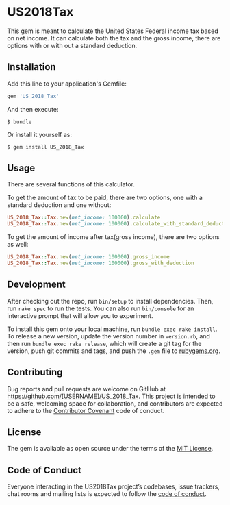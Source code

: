 # US2018Tax

This gem is meant to calculate the United States Federal income tax based on net income.  It can calculate both the tax and the gross income, there are options with or with out a standard deduction.


## Installation

Add this line to your application's Gemfile:

```ruby
gem 'US_2018_Tax'
```

And then execute:

    $ bundle

Or install it yourself as:

    $ gem install US_2018_Tax

## Usage

There are several functions of this calculator.

To get the amount of tax to be paid, there are two options, one with a standard deduction and one without:

  ```ruby
  US_2018_Tax::Tax.new(net_income: 100000).calculate
  US_2018_Tax::Tax.new(net_income: 100000).calculate_with_standard_deduction
  ```

To get the amount of income after tax(gross income), there are two options as well:

  ```ruby
  US_2018_Tax::Tax.new(net_income: 100000).gross_income
  US_2018_Tax::Tax.new(net_income: 100000).gross_with_deduction
  ```

## Development

After checking out the repo, run `bin/setup` to install dependencies. Then, run `rake spec` to run the tests. You can also run `bin/console` for an interactive prompt that will allow you to experiment.

To install this gem onto your local machine, run `bundle exec rake install`. To release a new version, update the version number in `version.rb`, and then run `bundle exec rake release`, which will create a git tag for the version, push git commits and tags, and push the `.gem` file to [rubygems.org](https://rubygems.org).

## Contributing

Bug reports and pull requests are welcome on GitHub at https://github.com/[USERNAME]/US_2018_Tax. This project is intended to be a safe, welcoming space for collaboration, and contributors are expected to adhere to the [Contributor Covenant](http://contributor-covenant.org) code of conduct.

## License

The gem is available as open source under the terms of the [MIT License](https://opensource.org/licenses/MIT).

## Code of Conduct

Everyone interacting in the US2018Tax project’s codebases, issue trackers, chat rooms and mailing lists is expected to follow the [code of conduct](https://github.com/[USERNAME]/US_2018_Tax/blob/master/CODE_OF_CONDUCT.md).

